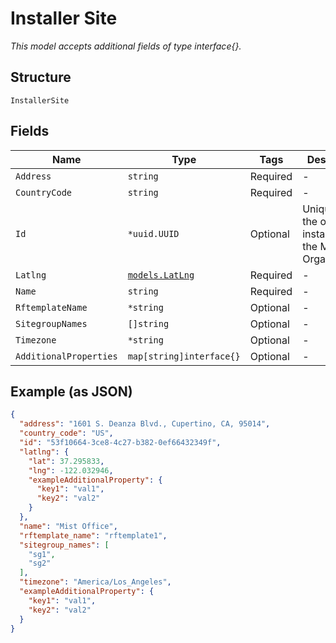 
# Installer Site

*This model accepts additional fields of type interface{}.*

## Structure

`InstallerSite`

## Fields

| Name | Type | Tags | Description |
|  --- | --- | --- | --- |
| `Address` | `string` | Required | - |
| `CountryCode` | `string` | Required | - |
| `Id` | `*uuid.UUID` | Optional | Unique ID of the object instance in the Mist Organnization |
| `Latlng` | [`models.LatLng`](../../doc/models/lat-lng.md) | Required | - |
| `Name` | `string` | Required | - |
| `RftemplateName` | `*string` | Optional | - |
| `SitegroupNames` | `[]string` | Optional | - |
| `Timezone` | `*string` | Optional | - |
| `AdditionalProperties` | `map[string]interface{}` | Optional | - |

## Example (as JSON)

```json
{
  "address": "1601 S. Deanza Blvd., Cupertino, CA, 95014",
  "country_code": "US",
  "id": "53f10664-3ce8-4c27-b382-0ef66432349f",
  "latlng": {
    "lat": 37.295833,
    "lng": -122.032946,
    "exampleAdditionalProperty": {
      "key1": "val1",
      "key2": "val2"
    }
  },
  "name": "Mist Office",
  "rftemplate_name": "rftemplate1",
  "sitegroup_names": [
    "sg1",
    "sg2"
  ],
  "timezone": "America/Los_Angeles",
  "exampleAdditionalProperty": {
    "key1": "val1",
    "key2": "val2"
  }
}
```

